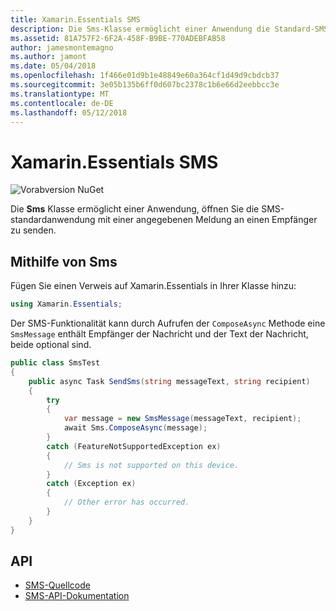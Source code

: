 ```yaml
---
title: Xamarin.Essentials SMS
description: Die Sms-Klasse ermöglicht einer Anwendung die Standard-SMS-Anwendung mit einer angegebenen Meldung an einen Empfänger senden zu öffnen.
ms.assetid: 81A757F2-6F2A-458F-B9BE-770ADEBFAB58
author: jamesmontemagno
ms.author: jamont
ms.date: 05/04/2018
ms.openlocfilehash: 1f466e01d9b1e48849e60a364cf1d49d9cbdcb37
ms.sourcegitcommit: 3e05b135b6ff0d607bc2378c1b6e66d2eebbcc3e
ms.translationtype: MT
ms.contentlocale: de-DE
ms.lasthandoff: 05/12/2018
---
```

# <a name="xamarinessentials-sms"></a>Xamarin.Essentials SMS

![Vorabversion NuGet](~/media/shared/pre-release.png)

Die **Sms** Klasse ermöglicht einer Anwendung, öffnen Sie die SMS-standardanwendung mit einer angegebenen Meldung an einen Empfänger zu senden.

## <a name="using-sms"></a>Mithilfe von Sms

Fügen Sie einen Verweis auf Xamarin.Essentials in Ihrer Klasse hinzu:

```csharp
using Xamarin.Essentials;
```

Der SMS-Funktionalität kann durch Aufrufen der `ComposeAsync` Methode eine `SmsMessage` enthält Empfänger der Nachricht und der Text der Nachricht, beide optional sind.

```csharp
public class SmsTest
{
    public async Task SendSms(string messageText, string recipient)
    {
        try
        {
            var message = new SmsMessage(messageText, recipient);
            await Sms.ComposeAsync(message);
        }
        catch (FeatureNotSupportedException ex)
        {
            // Sms is not supported on this device.
        }
        catch (Exception ex)
        {
            // Other error has occurred.
        }
    }
}
```

## <a name="api"></a>API

- [SMS-Quellcode](https://github.com/xamarin/Essentials/tree/master/Xamarin.Essentials/Sms)
- [SMS-API-Dokumentation](xref:Xamarin.Essentials.Sms)
